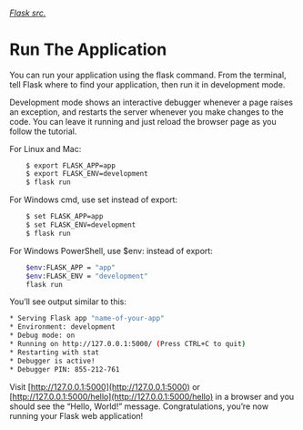 ###### [Flask src.](https://github.com/pallets/flask/tree/1.0.2/examples/tutorial)
######


# Run The Application

You can run your application using the flask command. From the terminal, tell Flask where to find your application, then run it in development mode.

Development mode shows an interactive debugger whenever a page raises an exception, and restarts the server whenever you make changes to the code. You can leave it running and just reload the browser page as you follow the tutorial.

For Linux and Mac:

``` bash
    $ export FLASK_APP=app
    $ export FLASK_ENV=development
    $ flask run
```


For Windows cmd, use set instead of export:

``` bash
    $ set FLASK_APP=app
    $ set FLASK_ENV=development
    $ flask run
```

For Windows PowerShell, use $env: instead of export:

``` bash
    $env:FLASK_APP = "app"
    $env:FLASK_ENV = "development"
    flask run
```

You’ll see output similar to this:

``` bash
* Serving Flask app "name-of-your-app"
* Environment: development
* Debug mode: on
* Running on http://127.0.0.1:5000/ (Press CTRL+C to quit)
* Restarting with stat
* Debugger is active!
* Debugger PIN: 855-212-761
```

Visit [http://127.0.0.1:5000](http://127.0.0.1:5000) or [http://127.0.0.1:5000/hello](http://127.0.0.1:5000/hello) in a browser and you should see the “Hello, World!” message. Congratulations, you’re now running your Flask web application!